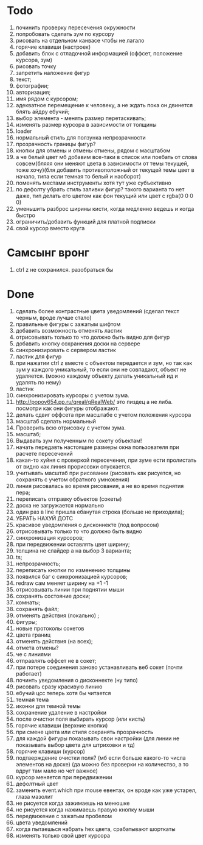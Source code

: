 # Todo

1.  починить проверку пересечения окружности
2.  попробовать сделать зум по курсору
3.  рисовать на отдельном канвасе чтобы не лагало
4.  горячие клавиши (настроек)
5.  добавить блок с отладочной информацией (оффсет, положение курсора, зум)
6.  рисовать точку
7.  запретить наложение фигур
8.  текст;
9.  фотографии;
10. авторизация;
11. имя рядом с курсором;
12. адекватное перемещение к человеку, а не ждать пока он двинется блять айдру ебучий;
13. выбор элемента - менять размер перетаскивать;
14. изменять размер курсора в зависимости от толщины
15. loader
16. нормальный стиль для ползунка непрозрачности
17. прозрачность границы фигур?
18. кнопки для отмены и отмены отмены, рядом с масштабом
19. а че белый цвет мб добавим все-таки в список или поебать от слова совсем(бляяя они меняют цвета в зависимости от темы текущей, тоже хочу)(бля добавить противоположный от текущей темы цвет в начало, типа если темная то белый и наоборот)
20. поменять местами инструменты хотя тут уже субъективно
21. по дефолту убрать стиль заливки фигур? такого варианта то нет даже, тип делать его цветом как фон текущий или цвет с rgba(0 0 0 0)
22. уменьшить разброс ширины кисти, когда медленно ведешь и когда быстро
23. ограничить/добавить функций для платной подписки
24. свой курсор вместо круга

# Самсынг вронг

1. ctrl z не сохранился. разобраться бы

# Done

1.  сделать более контрастные цвета уведомлений (сделал текст черным, вроде лучше стало)
2.  правильные фигуры с зажатым шифтом
3.  добавить возможность отменять ластик
4.  отрисовывать только то что должно быть видно для фигур
5.  добавить кнопку сохранения доски на сервере
6.  синхронизировать с сервером ластик
7.  ластик для фигур
8.  при нажатии ctrl z вместе с объектом передается и зум, но так как зум у каждого уникальный, то если они не совпадают, объект не удаляется. (можно каждому объекту делать уникальный ид и удалять по нему)
9.  ластик
10. синхронизировать курсоры с учетом зума.
11. http://popov654.pp.ru/qreal/qRealWeb/ это пиздец а не либа. посмотри как они фигуры отображают.
12. делать сдвиг оффсета при масштабе с учетом положения курсора
13. масштаб сделать нормальный
14. Проверить всю отрисовку с учетом зума.
15. масштаб;
16. Выдавать зум полученным по сокету объектам!
17. начать передавть настоящие размеры окна пользователя при расчете пересечений
18. какая-то хуйня с проверкой пересечения, при зуме ести пролистать от видно как линия прорисовки опускается.
19. учитывать масштаб при рисовании (рисовать как рисуется, но сохранять с учетом обратного умножения)
20. линия рисовалась во время рисования, а не во время поднятия пера;
21. переписать отправку объектов (сокеты)
22. доска не загружается нормально
23. один раз в line пришла ебанутая строка (больше не приходила);
24. УБРАТЬ НАХУЙ ДОТС
25. красивое уведомления о дисконнекте (под вопросом)
26. отрисовывать только то что должно быть видно
27. синхронизация курсоров;
28. при передвижении оставлять цвет ширину;
29. толщина не слайдер а на выбор 3 варианта;
30. ts;
31. непрозрачность;
32. переписать кнопки по изменению толщины
33. появился баг с синхронизацией курсоров;
34. redraw сам меняет ширину на +1 -1
35. отрисовывать линии при поднятии мыши
36. сохранять состояние доски;
37. комнаты;
38. сохранять файл;
39. отменять действия (локально) ;
40. фигуры;
41. новые протоколы сокетов
42. цвета границ
43. отменять действия (на всех);
44. отмета отмены?
45. че с линиями
46. отправлять оффсет не в сокет;
47. при потере соединения заново устанавливать веб сокет (почти работает)
48. починть уведомления о дисконнекте (ну типо)
49. рисовать сразу красивую линию
50. ебучий цсс теперь хотя бы читается
51. темная тема
52. иконки для темной темы
53. сохранение удаление в настройки
54. после очистки поля выбирать курсор (или кисть)
55. горячие клавиши (верхние кнопки)
56. при смене цвета или стиля сохранять прозрачность
57. для каждой фигуры показывать свои настройки (для линии не показывать выбор цвета для штриховки и тд)
58. горячие клавиши (курсор)
59. подтверждение очистки поля? (мб если больше какого-то числа элементов на доске) (да можно без проверки на количество, а то вдруг там мало но чет важное)
60. курсор меняется при передвижении
61. дефолтный цвет
62. заменить event.which при mouse евентах, он вроде как уже устарел, глаза мазолит
63. не рисуется когда зажимаешь на менюшке
64. не рисуется когда нажимаешь правую кнопку мыши
65. передвижение с зажатым пробелом
66. цвета уведомлений
67. когда пытаешься набрать hex цвета, срабатывают шорткаты
68. изменять только свой цвет курсора

